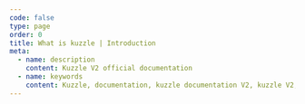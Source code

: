 ```yaml
---
code: false
type: page
order: 0
title: What is kuzzle | Introduction
meta:
  - name: description
    content: Kuzzle V2 official documentation
  - name: keywords
    content: Kuzzle, documentation, kuzzle documentation V2, kuzzle V2, what is kuzzle, kuzzle v2 guide, kuzzle v2 tutorial
---
```


<Redirect to="/core/2/guides/introduction/what-is-kuzzle/" reload />

